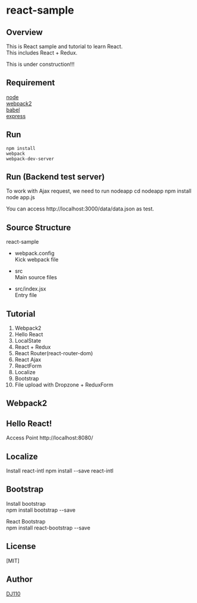 react-sample
============
## Overview  
This is React sample and tutorial to learn React.  
This includes React + Redux.  

This is under construction!!!

## Requirement
[node](https://nodejs.org/en/)  
[webpack2](https://webpack.js.org/)  
[babel](https://babeljs.io/)  
[express](http://expressjs.com/)  

## Run
    npm install
    webpack  
    webpack-dev-server  

## Run (Backend test server)
To work with Ajax request, we need to run nodeapp
    cd nodeapp
    npm install
    node app.js
 
You can access http://localhost:3000/data/data.json as test.  

## Source Structure
react-sample  
* webpack.config  
Kick webpack file  

* src  
Main source files  

* src/index.jsx  
Entry file  

## Tutorial  
1. Webpack2  
2. Hello React  
3. LocalState  
4. React + Redux  
5. React Router(react-router-dom)
6. React Ajax
7. ReactForm  
8. Localize
9. Bootstrap
10. File upload with Dropzone + ReduxForm

## Webpack2

## Hello React!
Access Point http://localhost:8080/


## Localize
Install react-intl
    npm install --save react-intl

## Bootstrap
Install bootstrap  
    npm install bootstrap --save

React Bootstrap  
    npm install react-bootstrap --save

## License  
[MIT]  

## Author  
[DJ110](http://atmarkplant.com)  
